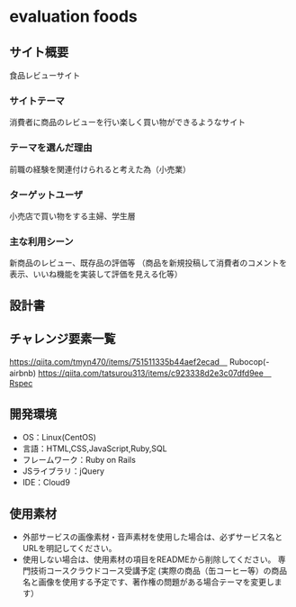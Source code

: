 # evaluation foods

## サイト概要
食品レビューサイト

### サイトテーマ
消費者に商品のレビューを行い楽しく買い物ができるようなサイト

### テーマを選んだ理由
前職の経験を関連付けられると考えた為（小売業）

### ターゲットユーザ
小売店で買い物をする主婦、学生層

### 主な利用シーン
新商品のレビュー、既存品の評価等
（商品を新規投稿して消費者のコメントを表示、いいね機能を実装して評価を見える化等）

## 設計書


## チャレンジ要素一覧
https://qiita.com/tmyn470/items/751511335b44aef2ecad　    Rubocop(-airbnb)
https://qiita.com/tatsurou313/items/c923338d2e3c07dfd9ee　Rspec

## 開発環境
- OS：Linux(CentOS)
- 言語：HTML,CSS,JavaScript,Ruby,SQL
- フレームワーク：Ruby on Rails
- JSライブラリ：jQuery
- IDE：Cloud9

## 使用素材
- 外部サービスの画像素材・音声素材を使用した場合は、必ずサービス名とURLを明記してください。
- 使用しない場合は、使用素材の項目をREADMEから削除してください。
専門技術コースクラウドコース受講予定
(実際の商品（缶コーヒー等）の商品名と画像を使用する予定です、著作権の問題がある場合テーマを変更します）